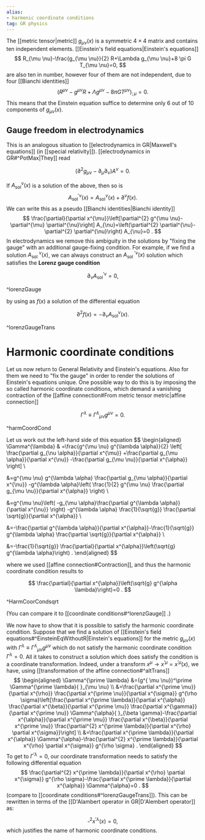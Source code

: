 ```yaml
---
alias:
- harmonic coordinate conditions
tag: GR physics
---
```



The [[metric tensor|metric]] $g_{\mu \nu}(x)$ is a symmetric $4 \times 4$ matrix and contains ten independent elements. [[Einstein's field equations|Einstein's equations]]
$$
R_{\mu \nu}-\frac{g_{\mu \nu}}{2} R+\Lambda g_{\mu \nu}+8 \pi G T_{\mu \nu}=0,
$$
are also ten in number, however four of them are not independent, due to four [[Bianchi identities]]
$$
\left(R^{\mu \nu}-g^{\mu \nu} R+\Lambda g^{\mu \nu}-8 \pi G T^{\mu \nu}\right)_{; \mu}=0 .
$$
This means that the Einstein equation suffice to determine only $6$ out of $10$ components of $g_{\mu \nu}(x)$. 

## Gauge freedom in electrodynamics
This is an analogous situation to [[electrodynamics in GR|Maxwell's equations]] (in [[special relativity]]). [[electrodynamics in GR#^PotMax|They]] read

$$
\left(\partial^{2} g_{\mu \nu}-\partial_{\mu} \partial_{\nu}\right) A^{\nu}=0 .
$$

If $A_{\text{sol}}^{\nu}(x)$ is a solution of the above, then so is
$$
A_{\mathrm{sol}}^{\prime \nu}(x)=A_{\mathrm{sol}}^{\nu}(x)+\partial^{\nu} f(x) \text {. }
$$
We can write this as a pseudo [[Bianchi identities|Bianchi identity]]
$$
\frac{\partial}{\partial x^{\mu}}\left[\partial^{2} g^{\mu \nu}-\partial^{\mu} \partial^{\nu}\right] A_{\nu}=\left(\partial^{2} \partial^{\nu}-\partial^{2} \partial^{\nu}\right) A_{\nu}=0 .
$$
In electrodynamics we remove this ambiguity in the solutions by "fixing the gauge" with an additional gauge-fixing condition. For example, if we find a solution $A_{\text {sol }}^{\nu}(x)$, we can always construct an $A_{\text {sol }}^{\prime\nu}(x)$ solution which satisfies the **Lorenz gauge condition**

$$
\partial_{\nu} A_{\mathrm{sol}}^{\prime \nu}=0,
$$

^lorenzGauge

by using as $f(x)$ a solution of the differential equation

$$
\partial^{2} f(x)=-\partial_{\nu} A_{\mathrm{sol}}^{\nu}(x) .
$$

^lorenzGaugeTrans

# Harmonic coordinate conditions
Let us now return to General Relativity and Einstein's equations. Also for them we need to "fix the gauge" in order to render the solutions of Einstein's equations unique.
One possible way to do this is by imposing the so called harmonic coordinate conditions, which demand a vanishing contraction of the  [[affine connection#From metric tensor metric|affine connection]]

$$
\Gamma^{\lambda} \equiv \Gamma^{\lambda}{ }_{\mu \nu} g^{\mu \nu}=0 .
$$

^harmCoordCond

Let us work out the left-hand side of this equation
$$
\begin{aligned}
\Gamma^{\lambda} &
=\frac{g^{\mu \nu} g^{\lambda \alpha}}{2}
\left[
    \frac{\partial g_{\nu \alpha}}{\partial x^{\mu}}
    +\frac{\partial g_{\mu \alpha}}{\partial x^{\nu}}
    -\frac{\partial g_{\mu \nu}}{\partial x^{\alpha}}
\right] \\

&=g^{\mu \nu} g^{\lambda \alpha} \frac{\partial g_{\mu \alpha}}{\partial x^{\nu}}
-g^{\lambda \alpha}\left(
    \frac{1}{2} g^{\mu \nu} \frac{\partial g_{\mu \nu}}{\partial x^{\alpha}}
\right) \\

&=g^{\mu \nu}\left(
    -g_{\mu \alpha}\frac{\partial g^{\lambda \alpha}}{\partial x^{\nu}} 
\right)
-g^{\lambda \alpha} \frac{1}{\sqrt{g}} \frac{\partial \sqrt{g}}{\partial x^{\alpha}} \\

&=-\frac{\partial g^{\lambda \alpha}}{\partial x^{\alpha}}-\frac{1}{\sqrt{g}} g^{\lambda \alpha} \frac{\partial \sqrt{g}}{\partial x^{\alpha}} \\

&=-\frac{1}{\sqrt{g}} \frac{\partial}{\partial x^{\alpha}}\left(\sqrt{g} g^{\lambda \alpha}\right) .
\end{aligned}
$$

where we used [[affine connection#Contraction]], and thus the harmonic coordinate condition results to

$$
\frac{\partial}{\partial x^{\alpha}}\left(\sqrt{g} g^{\alpha \lambda}\right)=0 .
$$

^HarmCoorCondsqrt

(You can compare it to [[coordinate conditions#^lorenzGauge]] .) 

We now have to show that it is possible to satisfy the harmonic coordinate condition. Suppose that we find a solution of [[Einstein's field equations#^EinsteinEqWithoutR|Einstein's equations]] for the metric $g_{\mu \nu}(x)$ with $\Gamma^{\lambda} \equiv \Gamma^\lambda{}_{\mu \nu} g^{\mu \nu}$ which do not satisfy the harmonic coordinate condition $\Gamma^{\lambda}=0$. All it takes to construct a solution which does satisfy the condition is a coordinate transformation. Indeed, under a transform $x^{\mu} \rightarrow x^{\prime \mu}=x^{\prime \mu}(x)$, we have, using [[transformation of the affine connection#^altTrans]]
$$
\begin{aligned}
\Gamma^{\prime \lambda} &=(g^{ \mu \nu})^\prime \Gamma^{\prime \lambda}{ }_{\mu \nu} \\
&=\frac{\partial x^{\prime \mu}}{\partial x^{\rho}} \frac{\partial x^{\prime \nu}}{\partial x^{\sigma}} g^{\rho \sigma}\left[\frac{\partial x^{\prime \lambda}}{\partial x^{\alpha}} \frac{\partial x^{\beta}}{\partial x^{\prime \mu}} \frac{\partial x^{\gamma}}{\partial x^{\prime \nu}} \Gamma^{\alpha}{ }_{\beta \gamma}-\frac{\partial x^{\alpha}}{\partial x^{\prime \mu}} \frac{\partial x^{\beta}}{\partial x^{\prime \nu}} \frac{\partial^{2} x^{\prime \lambda}}{\partial x^{\rho} \partial x^{\sigma}}\right] \\
&=\frac{\partial x^{\prime \lambda}}{\partial x^{\alpha}} \Gamma^{\alpha}-\frac{\partial^{2} x^{\prime \lambda}}{\partial x^{\rho} \partial x^{\sigma}} g^{\rho \sigma} .
\end{aligned}
$$
To get to $\Gamma^{\prime \lambda}=0$, our coordinate transformation needs to satisfy the following differential equation
$$
\frac{\partial^{2} x^{\prime \lambda}}{\partial x^{\rho} \partial x^{\sigma}} g^{\rho \sigma}-\frac{\partial x^{\prime \lambda}}{\partial x^{\alpha}} \Gamma^{\alpha}=0 .
$$
(compare to [[coordinate conditions#^lorenzGaugeTrans]]). This can be rewritten in terms of the [[D'Alambert operator in GR|D'Alembert operator]] as:

$$
\square^2 x^{\prime \lambda}(x)=0,
$$
which justifies the name of harmonic coordinate conditions.
